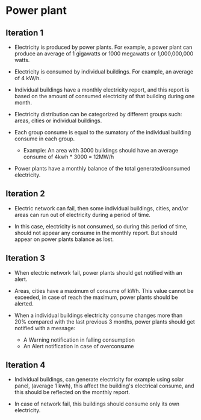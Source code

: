 Power plant
================

## Iteration 1 ##

- Electricity is produced by power plants. For example, a power plant can produce an average of 1 gigawatts or 1000 megawatts or 1,000,000,000 watts.
- Electricity is consumed by individual buildings. For example, an average of 4 kW/h.

- Individual buildings have a monthly electricity report, and this report is based on the amount of consumed electricity of that building during one month.

- Electricity distribution can be categorized by different groups such: areas, cities or individual buildings.

- Each group consume is equal to the sumatory of the individual building consume in each group.

    - Example: An area with 3000 buildings should have an average consume of 4kwh * 3000 = 12MW/h

- Power plants have a monthly balance of the total generated/consumed electricity.


## Iteration 2
- Electric network can fail, then some individual buildings, cities, and/or areas can run out of electricity during a period of time.

- In this case, electricity is not consumed, so during this period of time, should not appear any consume in the monthly report. But should appear on power plants balance as lost.

## Iteration 3

- When electric network fail, power plants should get notified with an alert.

- Areas, cities have a maximum of consume of kWh. This value cannot be exceeded, in case of reach the maximum, power plants should be alerted.

- When a individual buildings electricity consume changes more than 20%  compared with the last previous 3 months, power plants should get notified with a message:
    - A Warning notification in falling consumption
    - An Alert notification in case of overconsume


## Iteration 4

 - Individual buildings, can generate electricity for example using solar panel, (average 1 kwh), this affect the building's electrical consume, and this should be reflected on the monthly report.

- In case of network fail, this buildings should consume only its own electricity.

